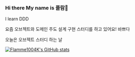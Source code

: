 ### Hi there My name is 플람👋

I learn DDD

요즘 오브젝트와 도메인 주도 설계 구현 스터디를 하고 있어요! 바쁘다 

오늘은 오브젝트 스터디 하는 날

[![Flamme1004K's GitHub stats](https://github-readme-stats.vercel.app/api?username=Flamme1004K)](https://github.com/anuraghazra/github-readme-stats)
